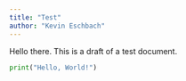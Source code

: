```yaml
---
title: "Test"
author: "Kevin Eschbach"
---
```


Hello there. This is a draft of a test document.

```python
print("Hello, World!")
```
